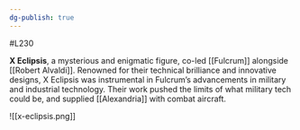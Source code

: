 ```yaml
---
dg-publish: true
---
```

#L230

**X Eclipsis**, a mysterious and enigmatic figure, co-led [[Fulcrum]] alongside [[Robert Alvaldi]]. Renowned for their technical brilliance and innovative designs, X Eclipsis was instrumental in Fulcrum’s advancements in military and industrial technology. Their work pushed the limits of what military tech could be, and supplied [[Alexandria]] with combat aircraft.

![[x-eclipsis.png]]